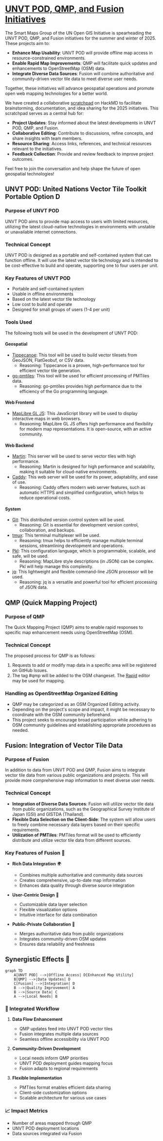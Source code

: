 # [UNVT POD, QMP, and Fusion Initiatives](https://hfu.github.io/2025)

The Smart Maps Group of the UN Open GIS Initiative is spearheading the UNVT POD, QMP, and Fusion initiatives for the summer and winter of 2025. These projects aim to:

- **Enhance Map Usability**: UNVT POD will provide offline map access in resource-constrained environments.
- **Enable Rapid Map Improvements**: QMP will facilitate quick updates and enhancements to OpenStreetMap (OSM) data.
- **Integrate Diverse Data Sources**: Fusion will combine authoritative and community-driven vector tile data to meet diverse user needs.

Together, these initiatives will advance geospatial operations and promote open web mapping technologies for a better world.

We have created a collaborative [scratchpad](https://hackmd.io/@smartmaps/2025) on HackMD to facilitate brainstorming, documentation, and idea sharing for the 2025 initiatives. This scratchpad serves as a central hub for:

- **Project Updates**: Stay informed about the latest developments in UNVT POD, QMP, and Fusion.
- **Collaborative Editing**: Contribute to discussions, refine concepts, and share insights with team members.
- **Resource Sharing**: Access links, references, and technical resources relevant to the initiatives.
- **Feedback Collection**: Provide and review feedback to improve project outcomes.

Feel free to join the conversation and help shape the future of open geospatial technologies!

## UNVT POD: United Nations Vector Tile Toolkit Portable Option D

### Purpose of UNVT POD

UNVT POD aims to provide map access to users with limited resources, utilizing the latest cloud-native technologies in environments with unstable or unavailable internet connections.

### Technical Concept

UNVT POD is designed as a portable and self-contained system that can function offline. It will use the latest vector tile technology and is intended to be cost-effective to build and operate, supporting one to four users per unit.

### Key Features of UNVT POD

* Portable and self-contained system
* Usable in offline environments
* Based on the latest vector tile technology
* Low cost to build and operate
* Designed for small groups of users (1-4 per unit)

### Tools Used

The following tools will be used in the development of UNVT POD:

#### Geospatial

* [Tippecanoe](https://github.com/felt/tippecanoe): This tool will be used to build vector tilesets from GeoJSON, FlatGeobuf, or CSV data.
    * Reasoning: Tippecanoe is a proven, high-performance tool for efficient vector tile generation.
* [go-pmtiles](https://github.com/protomaps/go-pmtiles): This tool will be used for efficient processing of PMTiles data.
    * Reasoning: go-pmtiles provides high performance due to the efficiency of the Go programming language.

#### Web Frontend

* [MapLibre GL JS](https://maplibre.org/maplibre-gl-js/docs/): This JavaScript library will be used to display interactive maps in web browsers.
    * Reasoning: MapLibre GL JS offers high performance and flexibility for modern map representations. It is open-source, with an active community.

#### Web Backend

* [Martin](https://[github.com/maplibre/martin): This server will be used to serve vector tiles with high performance.
    * Reasoning: Martin is designed for high performance and scalability, making it suitable for cloud-native environments.
* [Caddy](https://caddyserver.com/): This web server will be used for its power, adaptability, and ease of use.
    * Reasoning: Caddy offers modern web server features, such as automatic HTTPS and simplified configuration, which helps to reduce operational costs.

#### System

* [Git](https://git-scm.com/): This distributed version control system will be used.
    * Reasoning: Git is essential for development version control, collaboration, and backups.
* [tmux](https://github.com/tmux/tmux): This terminal multiplexer will be used.
    * Reasoning: tmux helps to efficiently manage multiple terminal sessions, streamlining development and operations.
* [Pkl](https://pkl-lang.org/): This configuration language, which is programmable, scalable, and safe, will be used.
    * Reasoning: MapLibre style descriptions (in JSON) can be complex. Pkl will help manage this complexity.
* [jq](https://jqlang.org/): This lightweight and flexible command-line JSON processor will be used.
    * Reasoning: jq is a versatile and powerful tool for efficient processing of JSON data.

## QMP (Quick Mapping Project)

### Purpose of QMP

The Quick Mapping Project (QMP) aims to enable rapid responses to specific map enhancement needs using OpenStreetMap (OSM).

### Technical Concept

The proposed process for QMP is as follows:

1.  Requests to add or modify map data in a specific area will be registered on GitHub Issues.
2.  The tag #qmp will be added to the OSM changeset. The [Rapid](https://rapideditor.org/) editor may be used for mapping.

### Handling as OpenStreetMap Organized Editing

* QMP may be categorized as an OSM Organized Editing activity.
* Depending on the project's scope and impact, it might be necessary to coordinate with the OSM community beforehand.
* This project seeks to encourage broad participation while adhering to OSM community guidelines and establishing appropriate procedures as needed.

## Fusion: Integration of Vector Tile Data

### Purpose of Fusion

In addition to data from UNVT POD and QMP, Fusion aims to integrate vector tile data from various public organizations and projects. This will provide more comprehensive map information to meet diverse user needs.

### Technical Concept

* **Integration of Diverse Data Sources**: Fusion will utilize vector tile data from public organizations, such as the Geographical Survey Institute of Japan (GSI) and GISTDA (Thailand).
* **Flexible Data Selection on the Client-Side**: The system will allow users to freely combine necessary data layers based on their specific requirements.
* **Utilization of PMTiles**: PMTiles format will be used to efficiently distribute and utilize vector tile data from different sources.

### Key Features of Fusion 🔄

* **Rich Data Integration** 🌍
  - Combines multiple authoritative and community data sources
  - Creates comprehensive, up-to-date map information
  - Enhances data quality through diverse source integration

* **User-Centric Design** 👥
  - Customizable data layer selection
  - Flexible visualization options
  - Intuitive interface for data combination

* **Public-Private Collaboration** 🤝
  - Merges authoritative data from public organizations
  - Integrates community-driven OSM updates
  - Ensures data reliability and freshness

## Synergistic Effects 🚀

```mermaid
graph TD
    A[UNVT POD] -->|Offline Access| D[Enhanced Map Utility]
    B[QMP] -->|Data Updates| D
    C[Fusion] -->|Integration| D
    B -->|Quality Improvement| A
    B -->|Source Data| C
    A -->|Local Needs| B
```

### 🔄 Integrated Workflow

1. **Data Flow Enhancement**
   - QMP updates feed into UNVT POD vector tiles
   - Fusion integrates multiple data sources
   - Seamless offline accessibility via UNVT POD

2. **Community-Driven Development**
   - Local needs inform QMP priorities
   - UNVT POD deployment guides mapping focus
   - Fusion adapts to regional requirements

3. **Flexible Implementation**
   - PMTiles format enables efficient data sharing
   - Client-side customization options
   - Scalable architecture for various use cases

### 📈 Impact Metrics
- Number of areas mapped through QMP
- UNVT POD deployment locations
- Data sources integrated via Fusion

